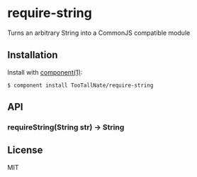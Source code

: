 
# require-string

  Turns an arbitrary String into a CommonJS compatible module

## Installation

  Install with [component(1)](http://component.io):

    $ component install TooTallNate/require-string

## API

### requireString(String str) -> String


## License

  MIT
